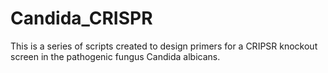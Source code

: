 # Candida_CRISPR

This is a series of scripts created to design primers for a CRIPSR knockout screen in the pathogenic fungus Candida albicans.
